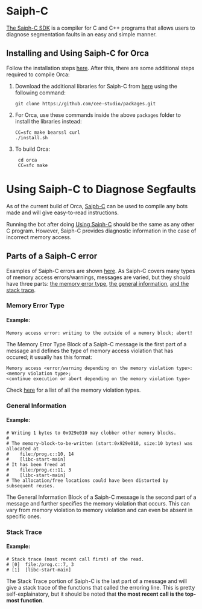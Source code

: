 # Saiph-C

[The Saiph-C SDK](https://www.cee.studio/get_sdk.html) is a compiler for C and C++ programs that allows users to diagnose segmentation faults in an easy and simple manner.

## Installing and Using Saiph-C for Orca

Follow the installation steps [here](https://www.cee.studio/get_sdk.html). After this, there are some additional steps required to compile Orca:

1. Download the additional libraries for Saiph-C from [here](https://github.com/cee-studio/packages) using the following command:
   ```
   git clone https://github.com/cee-studio/packages.git
   ```
2. For Orca, use these commands inside the above `packages` folder to install the libraries instead:
    ```
    CC=sfc make bearssl curl
    ./install.sh
    ```
3. To build Orca:
   ```
    cd orca
    CC=sfc make
   ```


# Using Saiph-C to Diagnose Segfaults

As of the current build of Orca, [Saiph-C](https://www.cee.studio/get_sdk.html) can be used to compile any bots made and will give easy-to-read instructions.

Running the bot after doing [Using Saiph-C](#installing-and-using-saiph-c-for-orca) should be the same as any other C program. However, Saiph-C provides diagnostic information in the case of incorrect memory access.

## Parts of a Saiph-C error

Examples of Saiph-C errors are shown [here](https://www.cee.studio/benefits.html).
As Saiph-C covers many types of memory access errors/warnings, messages are varied, but they should have three parts: [the memory error type](#memory-error-type), [the general information](#general-information), [and the stack trace](#stack-trace).

### Memory Error Type

#### Example:
```
Memory access error: writing to the outside of a memory block; abort!
```

The Memory Error Type Block of a Saiph-C message is the first part of a message and defines the type of memory access violation that has occured; it usually has this format:

```
Memory access <error/warning depending on the memory violation type>: 
<memory violation type>; 
<continue execution or abort depending on the memory violation type>
```

Check [here](https://www.cee.studio/benefits.html) for a list of all the memory violation types.

### General Information

#### Example:
```
# Writing 1 bytes to 0x929e010 may clobber other memory blocks.
#
# The memory-block-to-be-written (start:0x929e010, size:10 bytes) was allocated at
#    file:/prog.c::10, 14
#    [libc-start-main]
# It has been freed at
#    file:/prog.c::11, 3
#    [libc-start-main]
# The allocation/free locations could have been distorted by subsequent reuses.
```

The General Information Block of a Saiph-C message is the second part of a message and further specifies the memory violation that occurs. This can vary from memory violation to memory violation and can even be absent in specific ones.

### Stack Trace

#### Example:
```
# Stack trace (most recent call first) of the read.
# [0]  file:/prog.c::7, 3
# [1]  [libc-start-main]
```
The Stack Trace portion of Saiph-C is the last part of a message and will give a stack trace of the functions that called the erroring line. This is pretty self-explainatory, but it should be noted that **the most recent call is the top-most function**.
